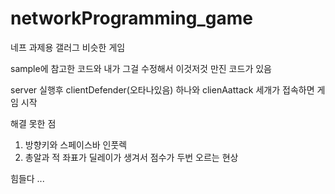# networkProgramming_game

네프 과제용 갤러그 비슷한 게임

sample에 참고한 코드와 내가 그걸 수정해서 이것저것 만진 코드가 있음

server 실행후 clientDefender(오타나있음) 하나와 clienAattack 세개가 접속하면 게임 시작

해결 못한 점

1. 방향키와 스페이스바 인풋렉
2. 총알과 적 좌표가 딜레이가 생겨서 점수가 두번 오르는 현상

힘들다 ...
